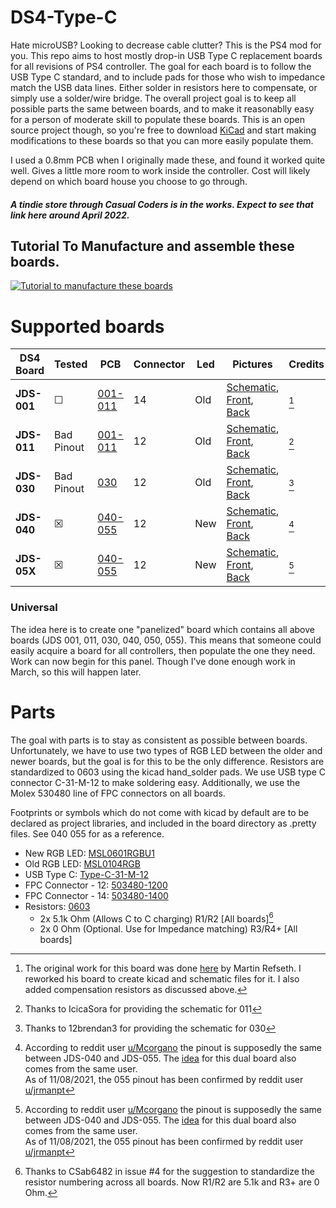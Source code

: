 # DS4-Type-C
Hate microUSB? Looking to decrease cable clutter? This is the PS4 mod for you. This repo aims to host mostly drop-in USB Type C replacement boards for all revisions of PS4 controller. The goal for each board is to follow the USB Type C standard, and to include pads for those who wish to impedance match the USB data lines. Either solder in resistors here to compensate, or simply use a solder/wire bridge. The overall project goal is to keep all possible parts the same between boards, and to make it reasonablly easy for a person of moderate skill to populate these boards. This is an open source project though, so you're free to download [KiCad](https://www.kicad.org/download/) and start making modifications to these boards so that you can more easily populate them.

I used a 0.8mm PCB when I originally made these, and found it worked quite well. Gives a little more room to work inside the controller. Cost will likely depend on which board house you choose to go through. 

#### *A tindie store through Casual Coders is in the works. Expect to see that link here around April 2022.*

## Tutorial To Manufacture and assemble these boards.
[![Tutorial to manufacture these boards](https://img.youtube.com/vi/DVEYy7VKs3Q/0.jpg)](http://www.youtube.com/watch?v=DVEYy7VKs3Q)

# Supported boards

| DS4 Board   | Tested  | PCB                   | Connector | Led | Pictures | Credits |
|-------------|---------|-----------------------|----|--------|----------|---------|
| **JDS-001** | &#9744; | [001-011](/001%20011) | 14 | Old | [Schematic](/001%20011/001.svg), [Front](/001%20011/001_Front.png), [Back](/001%20011/001_Back.png) | [^cred001] |
| **JDS-011** | Bad Pinout | [001-011](/001%20011) | 12 | Old | [Schematic](/001%20011/001.svg), [Front](/001%20011/001_Front.png), [Back](/001%20011/001_Back.png) | [^cred011] |
| **JDS-030** | Bad Pinout | [030](/030)           | 12 | Old | [Schematic](/030/030.svg), [Front](/030/030_Front.png), [Back](/030/030_Back.png) | [^cred030] |
| **JDS-040** | &#9746; | [040-055](/040%20055) | 12 | New | [Schematic](/040%20055/040%20055.svg), [Front](/040%20055/040%20055_Front.png), [Back](/040%20055/040%20055_Back.png) | [^cred055] |
| **JDS-05X** | &#9746; | [040-055](/040%20055) | 12 | New | [Schematic](/040%20055/040%20055.svg), [Front](/040%20055/040%20055_Front.png), [Back](/040%20055/040%20055_Back.png) | [^cred055] |

[^cred001]:
    The original work for this board was done [here](https://github.com/HDR/DualShock4-USB-C) by Martin Refseth. I reworked his board to create kicad and schematic files for it. I also added compensation resistors as discussed above.
[^cred011]:
    Thanks to IcicaSora for providing the schematic for 011
[^cred030]:
    Thanks to 12brendan3 for providing the schematic for 030
[^cred055]:
    According to reddit user [u/Mcorgano](https://www.reddit.com/r/PS4Mods/comments/p2q3da/selling_dropin_replacement_type_c_charge_boards/h8oozja/) the pinout is supposedly the same between JDS-040 and JDS-055. The [idea](https://www.reddit.com/r/PS4Mods/comments/p2q3da/selling_dropin_replacement_type_c_charge_boards/h8os8rh/) for this dual board also comes from the same user.  
As of 11/08/2021, the 055 pinout has been confirmed by reddit user [u/jrmanpt](https://old.reddit.com/r/PS4Mods/comments/p6g08b/open_sourcing_the_type_c_charge_boards_help_me/hjoxedu/)
[^credresistormatching]:
    Thanks to CSab6482 in issue #4 for the suggestion to standardize the resistor numbering across all boards. Now R1/R2 are 5.1k and R3+ are 0 Ohm.
    
### Universal
The idea here is to create one "panelized" board which contains all above boards (JDS 001, 011, 030, 040, 050, 055). This means that someone could easily acquire a board for all controllers, then populate the one they need.  
Work can now begin for this panel. Though I've done enough work in March, so this will happen later.

# Parts
The goal with parts is to stay as consistent as possible between boards. Unfortunately, we have to use two types of RGB LED between the older and newer boards, but the goal is for this to be the only difference. Resistors are standardized to 0603 using the kicad hand_solder pads. We use USB type C connector C-31-M-12 to make soldering easy. Additionally, we use the Molex 530480 line of FPC connectors on all boards.  

Footprints or symbols which do not come with kicad by default are to be declared as project libraries, and included in the board directory as .pretty files. See 040 055 for as a reference.  

- New RGB LED:          [MSL0601RGBU1](https://www.mouser.com/ProductDetail/ROHM-Semiconductor/MSL0601RGBU1?qs=F5EMLAvA7IAg0rK0mfHa6w%3D%3D)
- Old RGB LED:          [MSL0104RGB](https://www.mouser.com/ProductDetail/ROHM-Semiconductor/MSL0104RGBU1?qs=%2Fha2pyFaduhThMWGX8bFHltJ8rIVfHrbMpgQU1T0g7RvDKWc6HIiGQ%3D%3D)
- USB Type C:           [Type-C-31-M-12](https://www.lcsc.com/product-detail/USB-Type-C_Korean-Hroparts-Elec-TYPE-C-31-M-12_C165948.html)
- FPC Connector - 12:   [503480-1200](https://www.mouser.com/ProductDetail/Molex/503480-1200?qs=%2Fha2pyFaduiit5JSGz5lsv1U%252BbZL3U56cNxg7eoCvCy3Ie8rHq3SFA%3D%3D)
- FPC Connector - 14:   [503480-1400](https://www.mouser.com/ProductDetail/Molex/503480-1400?qs=%2Fha2pyFadujj30aImGpM0ckpak%252BVtmx2aY5U9nBD5Hh2NWtQuUTDBg%3D%3D)
- Resistors:            [0603](https://www.mouser.com/Passive-Components/Resistors/Film-Resistors/Thin-Film-Resistors-SMD/_/N-7gz44?Keyword=0603&FS=True)
    - 2x 5.1k Ohm (Allows C to C charging) R1/R2 [All boards][^credresistormatching]
    - 2x 0 Ohm (Optional. Use for Impedance matching) R3/R4+ [All boards]
